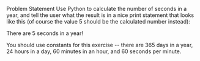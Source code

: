 Problem Statement
Use Python to calculate the number of seconds in a year, and tell the user what the result is in a nice print statement that looks like this (of course the value 5 should be the calculated number instead):

There are 5 seconds in a year!

You should use constants for this exercise -- there are 365 days in a year, 24 hours in a day, 60 minutes in an hour, and 60 seconds per minute.